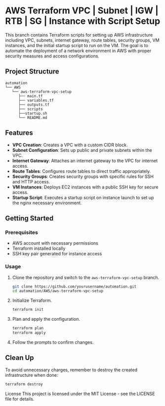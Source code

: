 # AWS Terraform VPC | Subnet | IGW | RTB | SG | Instance with Script Setup

This branch contains Terraform scripts for setting up AWS infrastructure including VPC, subnets, internet gateway, route tables, security groups, VM instances, and the initial startup script to run on the VM. The goal is to automate the deployment of a network environment in AWS with proper security measures and access configurations.

## Project Structure
```
automation
└── AWS
   └── aws-terraform-vpc-setup
      ├── main.tf
      ├── variables.tf
      ├── outputs.tf
      ├── scripts
      ├──startup.sh
      └── README.md
```

## Features

- **VPC Creation**: Creates a VPC with a custom CIDR block.
- **Subnet Configuration**: Sets up public and private subnets within the VPC.
- **Internet Gateway**: Attaches an internet gateway to the VPC for internet access.
- **Route Tables**: Configures route tables to direct traffic appropriately.
- **Security Groups**: Creates security groups with specific rules for SSH and HTTP access.
- **VM Instances**: Deploys EC2 instances with a public SSH key for secure access.
- **Startup Script**: Executes a startup script on instance launch to set up the nginx necessary environment.

## Getting Started

### Prerequisites

- AWS account with necessary permissions
- Terraform installed locally
- SSH key pair generated for instance access

### Usage

1. Clone the repository and switch to the `aws-terraform-vpc-setup` branch.

   ```bash
   git clone https://github.com/yourusername/automation.git
   cd automation/AWS/aws-terraform-vpc-setup
   ```

2. Initialize Terraform.

   ```bash
   terraform init
   ```

3. Plan and apply the configuration.

   ```bash
   terraform plan
   terraform apply
   ```

4. Follow the prompts to confirm changes.

## Clean Up

To avoid unnecessary charges, remember to destroy the created infrastructure when done:

```bash
terraform destroy
```
License
This project is licensed under the MIT License - see the LICENSE file for details.

